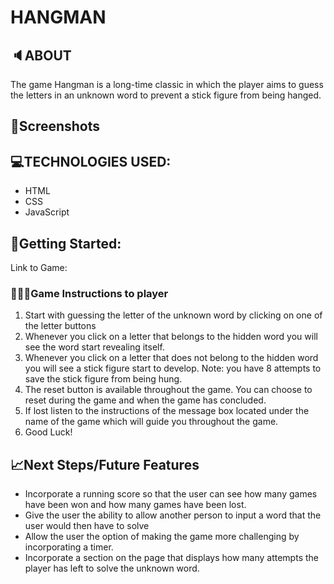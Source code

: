 # HANGMAN

## 🔈ABOUT

The game Hangman is a long-time classic in which the player aims to guess the letters in an unknown word to prevent a stick figure from being hanged.

## 📸Screenshots

## 💻TECHNOLOGIES USED:

- HTML
- CSS
- JavaScript

## 🚀Getting Started:

Link to Game:

### 👨🏽‍🏫Game Instructions to player

1. Start with guessing the letter of the unknown word by clicking on one of the letter buttons
2. Whenever you click on a letter that belongs to the hidden word you will see the word start revealing itself.
3. Whenever you click on a letter that does not belong to the hidden word you will see a stick figure start to develop. Note: you have 8 attempts to save the stick figure from being hung.
4. The reset button is available throughout the game. You can choose to reset during the game and when the game has concluded.
5. If lost listen to the instructions of the message box located under the name of the game which will guide you throughout the game.
6. Good Luck!

## 📈Next Steps/Future Features

- Incorporate a running score so that the user can see how many games have been won and how many games have been lost.
- Give the user the ability to allow another person to input a word that the user would then have to solve
- Allow the user the option of making the game more challenging by incorporating a timer.
- Incorporate a section on the page that displays how many attempts the player has left to solve the unknown word.
